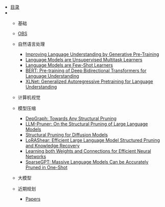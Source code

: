 * [目录](README.md)
* * 基础
  * [OBS](contents/BASE/OBS.md)
  * 自然语言处理
    <!-- * [Efficient Estimation of Word Representations in Vector Space](./contents/NLP/Efficient%20Estimation%20of%20Word%20Representations%20in%20Vector%20Space.md) -->
    * [Improving Language Understanding by Generative Pre-Training](contents/NLP/Improving%20Language%20Understanding%20by%20Generative%20Pre-Training.md)
    * [Language Models are Unsupervised Multitask Learners](contents/NLP/Language%20Models%20are%20Unsupervised%20Multitask%20Learners.md)
    * [Language Models are Few-Shot Learners](contents/NLP/Language%20Models%20are%20Unsupervised%20Multitask%20Learners.md)
    * [BERT: Pre-training of Deep Bidirectional Transformers for Language Understanding](contents/NLP/BERT.md)
    * [XLNet: Generalized Autoregressive Pretraining for Language Understanding](contents/NLP/XLNet.md)
  
  * 计算机视觉
  
  * 模型压缩
    * [DepGraph: Towards Any Structural Pruning](contents/ModelCompression/DepGraph.md)
    * [LLM-Pruner: On the Structural Pruning of Large Language Models](contents/ModelCompression/LLM-Pruner.md)
    * [Structural Pruning for Diffusion Models](contents/ModelCompression/Structural%20Pruning%20for%20Diffusion%20Models.md)
    * [LoRAShear: Efficient Large Language Model Structured Pruning and Knowledge Recovery](contents/ModelCompression/LoRAShear.md)
    * [Learning both Weights and Connections for Efficient Neural Networks](contents/ModelCompression/Learning%20both%20Weights%20and%20Connections%20for%20Efficient%20Neural%20Networks.md)
    * [SparseGPT: Massive Language Models Can be Accurately Pruned in One-Shot](contents/ModelCompression/SparseGPT.md)

  * 大模型
  
  * 近期规划
    * [Papers](TodoList.md) 


    

